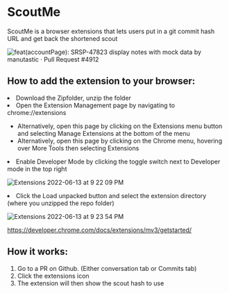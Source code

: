 <h1>ScoutMe</h1>
ScoutMe is a browser extensions that lets users put in a git commit hash URL and get back the shortened scout

![feat(accountPage): SRSP-47823 display notes with mock data by manutastic · Pull Request #4912](https://share.getcloudapp.com/geuRp019)


<h2>How to add the extension to your browser:</h2>
<li>Download the Zipfolder, unzip the folder</li>
<li>Open the Extension Management page by navigating to chrome://extensions</li>
 <ul>
  <li>Alternatively, open this page by clicking on the Extensions menu button and selecting Manage Extensions at the bottom of the menu</li>
  <li>Alternatively, open this page by clicking on the Chrome menu, hovering over More Tools then selecting Extensions</li>
 </ul>
<li>Enable Developer Mode by clicking the toggle switch next to Developer mode in the top right</li>

![Extensions 2022-06-13 at 9 22 09 PM](https://user-images.githubusercontent.com/53713122/173474283-56973221-60a5-4d98-8145-dc6b42ca957c.jpg)

<li>Click the Load unpacked button and select the extension directory (where you unzipped the repo folder)</li>

![Extensions 2022-06-13 at 9 23 54 PM](https://user-images.githubusercontent.com/53713122/173474274-49d3a866-3b6b-40ae-9e78-d4f1b9409433.jpg)

https://developer.chrome.com/docs/extensions/mv3/getstarted/

<h2>How it works:</h2>
<ol>
 <li>Go to a PR on Github. (Either conversation tab or Commits tab)</li>
 <li>Click the extensions icon</li>
 <li>The extension will then show the scout hash to use</li>
 </ol>




